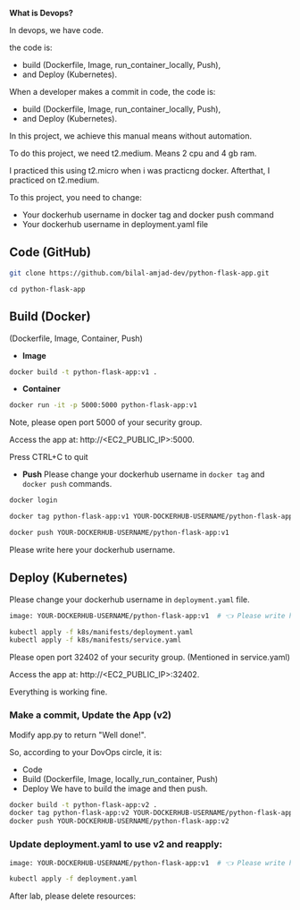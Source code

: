 **What is Devops?**

In devops, we have code.

the code is:
- build (Dockerfile, Image, run_container_locally, Push),
- and Deploy (Kubernetes).

When a developer makes a commit in code, the code is:
- build (Dockerfile, Image, run_container_locally, Push),
- and Deploy (Kubernetes).

In this project, we achieve this manual means without automation. 

To do this project, we need t2.medium. Means 2 cpu and 4 gb ram.  

I practiced this using t2.micro when i was practicng docker. Afterthat, I practiced on t2.medium. 

To this project, you need to change:
- Your dockerhub username in docker tag and docker push command
- Your dockerhub username in deployment.yaml file 





## Code (GitHub)
```bash
git clone https://github.com/bilal-amjad-dev/python-flask-app.git
```
```baash
cd python-flask-app
```



## Build (Docker) 
(Dockerfile, Image, Container, Push)
- **Image**
```bash
docker build -t python-flask-app:v1 .
```

- **Container**
```bash
docker run -it -p 5000:5000 python-flask-app:v1
```

Note, please open port 5000 of your security group.

Access the app at: http://<EC2_PUBLIC_IP>:5000.



Press CTRL+C to quit


- **Push**
Please change your dockerhub username in `docker tag` and `docker push` commands.

```bash
docker login
```
```bash
docker tag python-flask-app:v1 YOUR-DOCKERHUB-USERNAME/python-flask-app:v1
```
```bash
docker push YOUR-DOCKERHUB-USERNAME/python-flask-app:v1
```

Please write here your dockerhub username. 

## Deploy (Kubernetes)

Please change your dockerhub username in `deployment.yaml` file. 
```bash
image: YOUR-DOCKERHUB-USERNAME/python-flask-app:v1  # 👈 Please write here your own dockerhub username
```

```bash
kubectl apply -f k8s/manifests/deployment.yaml
kubectl apply -f k8s/manifests/service.yaml
```

Please open port 32402 of your security group. (Mentioned in service.yaml)

Access the app at: http://<EC2_PUBLIC_IP>:32402.




Everything is working fine. 

### Make a commit, Update the App (v2)


Modify app.py to return "Well done!".




So, according to your DovOps circle, it is:
- Code
- Build (Dockerfile, Image, locally_run_container, Push)
- Deploy
We have to build the image and then push.

```bash
docker build -t python-flask-app:v2 .
docker tag python-flask-app:v2 YOUR-DOCKERHUB-USERNAME/python-flask-app:v2
docker push YOUR-DOCKERHUB-USERNAME/python-flask-app:v2
```


### Update deployment.yaml to use v2 and reapply:

```bash
image: YOUR-DOCKERHUB-USERNAME/python-flask-app:v1  # 👈 Please write here your own dockerhub username and write v2
```


```bash
kubectl apply -f deployment.yaml
```


After lab, please delete resources:



